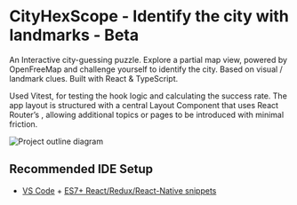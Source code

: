 # CityHexScope - Identify the city with landmarks - Beta
An Interactive city-guessing puzzle. Explore a partial map view, powered by OpenFreeMap and challenge yourself to identify the city. Based on visual / landmark clues. Built with React & TypeScript.

Used Vitest, for testing the hook logic and calculating the success rate. The app layout is structured with a central Layout Component that uses React Router’s <Outlet />, allowing additional topics or pages to be introduced with minimal friction.

![Project outline diagram](https://saharahex.uk/wp-content/uploads/2025/06/cityhexscope.png)

## Recommended IDE Setup

- [VS Code](https://code.visualstudio.com/) + [ES7+ React/Redux/React-Native snippets](https://marketplace.visualstudio.com/items?itemName=dsznajder.es7-react-js-snippets)
